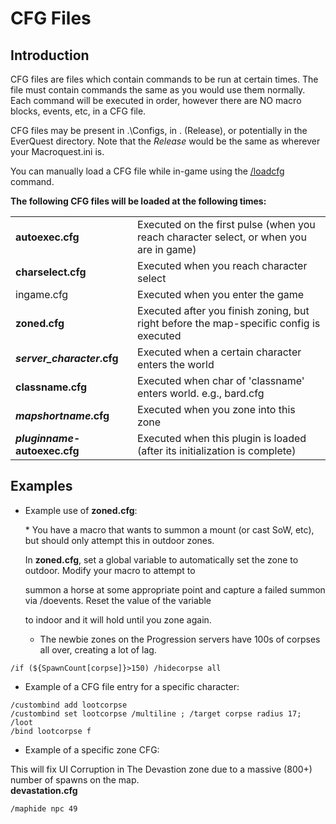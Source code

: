 # CFG Files

## Introduction

CFG files are files which contain commands to be run at certain times. The file must contain commands the same as you would use them normally. Each command will be executed in order, however there are NO macro blocks, events, etc, in a CFG file.

CFG files may be present in .\Configs, in . (Release), or potentially in the EverQuest directory. Note that the _Release_ would be the same as wherever your Macroquest.ini is.

You can manually load a CFG file while in-game using the [/loadcfg](../commands/slash-commands/loadcfg.md) command.

**The following CFG files will be loaded at the following times:**

|                                   |                                                                                        |
| --------------------------------- | -------------------------------------------------------------------------------------- |
| **autoexec.cfg**                  | Executed on the first pulse (when you reach character select, or when you are in game) |
| **charselect.cfg**                | Executed when you reach character select                                               |
| ingame.cfg                        | Executed when you enter the game                                                       |
| **zoned.cfg**                     | Executed after you finish zoning, but right before the map-specific config is executed |
| _**server\_character**_**.cfg**   | Executed when a certain character enters the world                                     |
| **classname.cfg**                 | Executed when char of 'classname' enters world. e.g., bard.cfg                         |
| _**mapshortname**_**.cfg**        | Executed when you zone into this zone                                                  |
| _**pluginname**_**-autoexec.cfg** | Executed when this plugin is loaded (after its initialization is complete)             |

## Examples

*   Example use of **zoned.cfg**:

    \* You have a macro that wants to summon a mount (or cast SoW, etc), but should only attempt this in outdoor zones.

    In **zoned.cfg**, set a global variable to automatically set the zone to outdoor. Modify your macro to attempt to

    summon a horse at some appropriate point and capture a failed summon via /doevents. Reset the value of the variable

    to indoor and it will hold until you zone again.

    * The newbie zones on the Progression servers have 100s of corpses all over, creating a lot of lag.

```
/if (${SpawnCount[corpse]}>150) /hidecorpse all
```

* Example of a CFG file entry for a specific character:

```
/custombind add lootcorpse
/custombind set lootcorpse /multiline ; /target corpse radius 17; /loot
/bind lootcorpse f
```

* Example of a specific zone CFG:

This will fix UI Corruption in The Devastion zone due to a massive (800+) number of spawns on the map.\
**devastation.cfg**

```
/maphide npc 49
```
